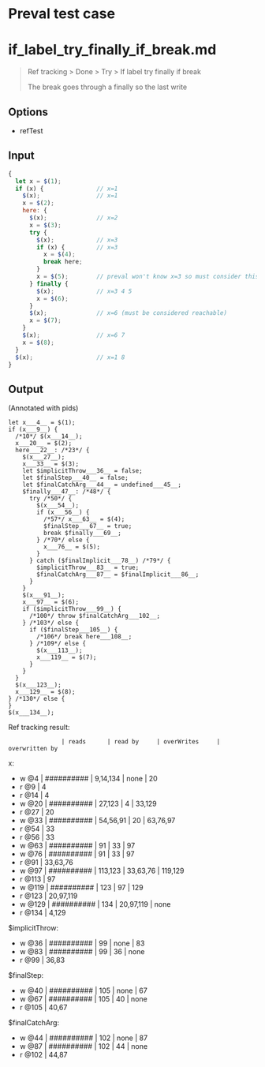 # Preval test case

# if_label_try_finally_if_break.md

> Ref tracking > Done > Try > If label try finally if break
>
> The break goes through a finally so the last write

## Options

- refTest

## Input

`````js filename=intro
{
  let x = $(1);
  if (x) {               // x=1
    $(x);                // x=1
    x = $(2);
    here: {
      $(x);              // x=2
      x = $(3);
      try {
        $(x);            // x=3
        if (x) {         // x=3
          x = $(4);
          break here;
        }
        x = $(5);        // preval won't know x=3 so must consider this reachable
      } finally {
        $(x);            // x=3 4 5
        x = $(6);
      }
      $(x);              // x=6 (must be considered reachable)
      x = $(7);
    }
    $(x);                // x=6 7
    x = $(8);
  }
  $(x);                  // x=1 8
}
`````

## Output

(Annotated with pids)

`````filename=intro
let x___4__ = $(1);
if (x___9__) {
  /*10*/ $(x___14__);
  x___20__ = $(2);
  here___22__: /*23*/ {
    $(x___27__);
    x___33__ = $(3);
    let $implicitThrow___36__ = false;
    let $finalStep___40__ = false;
    let $finalCatchArg___44__ = undefined___45__;
    $finally___47__: /*48*/ {
      try /*50*/ {
        $(x___54__);
        if (x___56__) {
          /*57*/ x___63__ = $(4);
          $finalStep___67__ = true;
          break $finally___69__;
        } /*70*/ else {
          x___76__ = $(5);
        }
      } catch ($finalImplicit___78__) /*79*/ {
        $implicitThrow___83__ = true;
        $finalCatchArg___87__ = $finalImplicit___86__;
      }
    }
    $(x___91__);
    x___97__ = $(6);
    if ($implicitThrow___99__) {
      /*100*/ throw $finalCatchArg___102__;
    } /*103*/ else {
      if ($finalStep___105__) {
        /*106*/ break here___108__;
      } /*109*/ else {
        $(x___113__);
        x___119__ = $(7);
      }
    }
  }
  $(x___123__);
  x___129__ = $(8);
} /*130*/ else {
}
$(x___134__);
`````

Ref tracking result:

                   | reads      | read by     | overWrites     | overwritten by
x:
  - w @4       | ########## | 9,14,134    | none           | 20
  - r @9       | 4
  - r @14      | 4
  - w @20      | ########## | 27,123      | 4              | 33,129
  - r @27      | 20
  - w @33      | ########## | 54,56,91    | 20             | 63,76,97
  - r @54      | 33
  - r @56      | 33
  - w @63      | ########## | 91          | 33             | 97
  - w @76      | ########## | 91          | 33             | 97
  - r @91      | 33,63,76
  - w @97      | ########## | 113,123     | 33,63,76       | 119,129
  - r @113     | 97
  - w @119     | ########## | 123         | 97             | 129
  - r @123     | 20,97,119
  - w @129     | ########## | 134         | 20,97,119      | none
  - r @134     | 4,129

$implicitThrow:
  - w @36          | ########## | 99          | none           | 83
  - w @83          | ########## | 99          | 36             | none
  - r @99          | 36,83

$finalStep:
  - w @40          | ########## | 105         | none           | 67
  - w @67          | ########## | 105         | 40             | none
  - r @105         | 40,67

$finalCatchArg:
  - w @44          | ########## | 102         | none           | 87
  - w @87          | ########## | 102         | 44             | none
  - r @102         | 44,87
